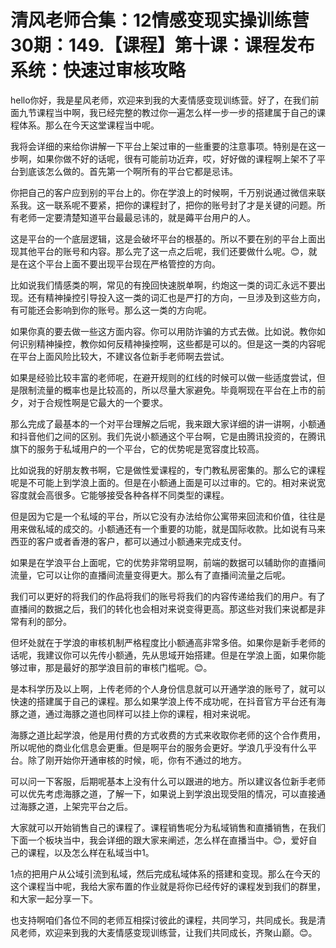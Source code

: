 # 清风老师合集：12情感变现实操训练营30期：149.【课程】第十课：课程发布系统：快速过审核攻略

hello你好，我是星风老师，欢迎来到我的大麦情感变现训练营。好了，在我们前面九节课程当中啊，我已经完整的教过你一遍怎么样一步一步的搭建属于自己的课程体系。那么在今天这堂课程当中呢。

我将会详细的来给你讲解一下平台上架过审的一些重要的注意事项。特别是在这一步啊，如果你做不好的话呢，很有可能前功近弃，哎，好好做的课程啊上架不了平台到底该怎么做的。首先第一个啊所有的平台它都是忌讳。

你把自己的客户应到别的平台上的。你在学浪上的时候啊，千万别说通过微信来联系我。这一联系呢不要紧，把你的课程封了，把你的账号封了才是关键的问题。所有老师一定要清楚知道平台最最忌讳的，就是薅平台用户的人。

这是平台的一个底层逻辑，这是会破坏平台的根基的。所以不要在别的平台上面出现其他平台的账号和内容。那么完了这一点之后呢，我们还要做什么呢。😊，就是在这个平台上面不要出现平台现在严格管控的方向。

比如说我们情感类的啊，常见的有挽回快速脱单啊，约炮这一类的词汇永远不要出现。还有精神操控引导投入这一类的词汇也是严打的方向，一旦涉及到这些方向，有可能还会影响到你的账号。那么这一类的方向呢。

如果你真的要去做一些这方面内容。你可以用防诈骗的方式去做。比如说。教你如何识别精神操控，教你如何反精神操控啊，这些都是可以的。但是这一类的内容呢在平台上面风险比较大，不建议各位新手老师啊去尝试。

如果是经验比较丰富的老师呢，在避开规则的红线的时候可以做一些适度尝试，但是限制流量的概率也是比较高的，所以尽量大家避免。毕竟啊现在平台在上市的前夕，对于合规性啊是它最大的一个要求。

那么完成了最基本的一个对平台理解之后呢，我来跟大家详细的讲一讲啊，小额通和抖音他们之间的区别。我们先说小额通这个平台啊，它是由腾讯投资的，在腾讯旗下的服务于私域用户的一个平台，它的优势呢是宽容度比较高。

比如说我的好朋友教书啊，它是做性爱课程的，专门教私房密集的。那么它的课程呢是不可能上到学浪上面的。但是在小额通上面是可以过审的。它的。相对来说宽容度就会高很多。它能够接受各种各样不同类型的课程。

但是因为它是一个私域的平台，所以它没有办法给你公寓带来回流和价值，往往是用来做私域的成交的。小额通还有一个重要的功能，就是国际收款。比如说有马来西亚的客户或者香港的客户，都可以通过小额通来完成支付。

如果是在学浪平台上面呢，它的优势非常明显啊，前端的数据可以辅助你的直播间流量，它可以让你的直播间流量变得更大。那么有了直播间流量之后呢。

我们可以更好的将我们的作品将我们的账号将我们的内容传递给我们的用户。有了直播间的数据之后，我们的转化也会相对来说变得更高。那这些对我们来说都是非常有利的部分。

但坏处就在于学浪的审核机制严格程度比小额通高非常多倍。如果你是新手老师的话呢，我建议你可以先传小额通，先从思域开始搭建。但是在学浪上面，如果你能够过审，那是最好的那学浪目前的审核门槛呢。😊。

是本科学历及以上啊，上传老师的个人身份信息就可以开通学浪的账号了，就可以快速的搭建属于自己的课程。那么如果学浪上传不成功呢，在抖音官方平台还有海豚之道，通过海豚之道也同样可以挂上你的课程，相对来说呢。

海豚之道比起学浪，他是用付费的方式收费的方式来收取你老师的这个合作费用，所以呢他的商业化信息会更重。但是啊平台的服务会更好。学浪几乎没有什么平台。除了刚开始你开通审核的时候，呃，你有不通过的地方。

可以问一下客服，后期呢基本上没有什么可以跟进的地方。所以建议各位新手老师可以优先考虑海豚之道，了解一下，如果说上到学浪出现受阻的情况，可以直接通过海豚之道，上架完平台之后。

大家就可以开始销售自己的课程了。课程销售呢分为私域销售和直播销售，在我们下面一个板块当中，我会详细的跟大家来阐述，怎么样在直播当中。😊，爱好自己的课程，以及怎么样在私域当中1。

1点的把用户从公域引流到私域，然后完成私域体系的搭建和变现。那么在今天的这个课程当中呢，我给大家布置的作业就是将你已经传好的课程发到我们的群里，和大家一起分享一下。

也支持啊咱们各位不同的老师互相探讨彼此的课程，共同学习，共同成长。我是清风老师，欢迎来到我的大麦情感变现训练营，让我们共同成长，齐聚山巅。😊。

